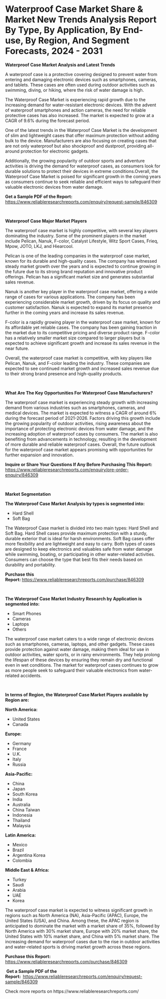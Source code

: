 <p><h1>Waterproof Case Market Share & Market New Trends Analysis Report By Type, By Application, By End-use, By Region, And Segment Forecasts, 2024 - 2031</h1></p><p><strong>Waterproof Case Market Analysis and Latest Trends</strong></p>
<p><p>A waterproof case is a protective covering designed to prevent water from entering and damaging electronic devices such as smartphones, cameras, and tablets. These cases are often used during outdoor activities such as swimming, diving, or hiking, where the risk of water damage is high.</p><p>The Waterproof Case Market is experiencing rapid growth due to the increasing demand for water-resistant electronic devices. With the advent of waterproof smartphones and action cameras, the need for reliable protective cases has also increased. The market is expected to grow at a CAGR of 9.6% during the forecast period.</p><p>One of the latest trends in the Waterproof Case Market is the development of slim and lightweight cases that offer maximum protection without adding bulk to the device. Manufacturers are also focusing on creating cases that are not only waterproof but also shockproof and dustproof, providing all-around protection for electronic gadgets.</p><p>Additionally, the growing popularity of outdoor sports and adventure activities is driving the demand for waterproof cases, as consumers look for durable solutions to protect their devices in extreme conditions.Overall, the Waterproof Case Market is poised for significant growth in the coming years as consumers continue to seek reliable and efficient ways to safeguard their valuable electronic devices from water damage.</p></p>
<p><strong>Get a Sample PDF of the Report:&nbsp;</strong> <a href="https://www.reliableresearchreports.com/enquiry/request-sample/846309">https://www.reliableresearchreports.com/enquiry/request-sample/846309</a></p>
<p>&nbsp;</p>
<p><strong>Waterproof Case Major Market Players</strong></p>
<p><p>The waterproof case market is highly competitive, with several key players dominating the industry. Some of the prominent players in the market include Pelican, Nanuk, F-color, Catalyst Lifestyle, Witz Sport Cases, Frieq, Mpow, JOTO, LKJ, and Hiearcool. </p><p>Pelican is one of the leading companies in the waterproof case market, known for its durable and high-quality cases. The company has witnessed steady market growth over the years and is expected to continue growing in the future due to its strong brand reputation and innovative product offerings. Pelican has a significant market size and generates substantial sales revenue.</p><p>Nanuk is another key player in the waterproof case market, offering a wide range of cases for various applications. The company has been experiencing considerable market growth, driven by its focus on quality and customer satisfaction. Nanuk is expected to expand its market presence further in the coming years and increase its sales revenue.</p><p>F-color is a rapidly growing player in the waterproof case market, known for its affordable yet reliable cases. The company has been gaining traction in the market due to its competitive pricing and diverse product range. F-color has a relatively smaller market size compared to larger players but is expected to achieve significant growth and increase its sales revenue in the near future.</p><p>Overall, the waterproof case market is competitive, with key players like Pelican, Nanuk, and F-color leading the industry. These companies are expected to see continued market growth and increased sales revenue due to their strong brand presence and high-quality products.</p></p>
<p>&nbsp;</p>
<p><strong>What Are The Key Opportunities For Waterproof Case Manufacturers?</strong></p>
<p><p>The waterproof case market is experiencing steady growth with increasing demand from various industries such as smartphones, cameras, and medical devices. The market is expected to witness a CAGR of around 6% during the forecast period of 2021-2026. Factors driving this growth include the growing popularity of outdoor activities, rising awareness about the importance of protecting electronic devices from water damage, and the increasing adoption of waterproof cases by consumers. The market is also benefiting from advancements in technology, resulting in the development of more durable and reliable waterproof cases. Overall, the future outlook for the waterproof case market appears promising with opportunities for further expansion and innovation.</p></p>
<p><strong>Inquire or Share Your Questions If Any Before Purchasing This Report:</strong> <a href="https://www.reliableresearchreports.com/enquiry/pre-order-enquiry/846309">https://www.reliableresearchreports.com/enquiry/pre-order-enquiry/846309</a></p>
<p>&nbsp;</p>
<p><strong>Market Segmentation</strong></p>
<p><strong>The Waterproof Case Market Analysis by types is segmented into:</strong></p>
<p><ul><li>Hard Shell</li><li>Soft Bag</li></ul></p>
<p><p>The Waterproof Case market is divided into two main types: Hard Shell and Soft Bag. Hard Shell cases provide maximum protection with a sturdy, durable exterior that is ideal for harsh environments. Soft Bag cases offer more flexibility and are lightweight and easy to carry. Both types of cases are designed to keep electronics and valuables safe from water damage while swimming, boating, or participating in other water-related activities. Consumers can choose the type that best fits their needs based on durability and portability.</p></p>
<p><strong>Purchase this Report:&nbsp;</strong><a href="https://www.reliableresearchreports.com/purchase/846309">https://www.reliableresearchreports.com/purchase/846309</a></p>
<p>&nbsp;</p>
<p><strong>The Waterproof Case Market Industry Research by Application is segmented into:</strong></p>
<p><ul><li>Smart Phones</li><li>Cameras</li><li>Laptops</li><li>Others</li></ul></p>
<p><p>The waterproof case market caters to a wide range of electronic devices such as smartphones, cameras, laptops, and other gadgets. These cases provide protection against water damage, making them ideal for use in outdoor activities, water sports, or in rainy environments. They help prolong the lifespan of these devices by ensuring they remain dry and functional even in wet conditions. The market for waterproof cases continues to grow as more people seek to safeguard their valuable electronics from water-related accidents.</p></p>
<p>&nbsp;</p>
<p><strong>In terms of Region, the Waterproof Case Market Players available by Region are:</strong></p>
<p>
    <p> <strong> North America: </strong>
        <ul>
            <li>United States</li>
            <li>Canada</li>
        </ul>
        </p> 
    <p> <strong> Europe: </strong>
        <ul>
            <li>Germany</li>
            <li>France</li>
            <li>U.K.</li>
            <li>Italy</li>
            <li>Russia</li>
        </ul>
        </p> 
    <p> <strong> Asia-Pacific: </strong>
        <ul>
            <li>China</li>
            <li>Japan</li>
            <li>South Korea</li>
            <li>India</li>
            <li>Australia</li>
            <li>China Taiwan</li>
            <li>Indonesia</li>
            <li>Thailand</li>
            <li>Malaysia</li>
        </ul>
        </p> 
    <p> <strong> Latin America: </strong>
        <ul>
            <li>Mexico</li>
            <li>Brazil</li>
            <li>Argentina Korea</li>
            <li>Colombia</li>
        </ul>
        </p> 
    <p> <strong> Middle East & Africa: </strong>
        <ul>
            <li>Turkey</li>
            <li>Saudi</li>
            <li>Arabia</li>
            <li>UAE</li>
            <li>Korea</li>
        </ul>
    </p>
    </p>
<p><p>The waterproof case market is expected to witness significant growth in regions such as North America (NA), Asia-Pacific (APAC), Europe, the United States (USA), and China. Among these, the APAC region is anticipated to dominate the market with a market share of 35%, followed by North America with 30% market share, Europe with 20% market share, the United States with 10% market share, and China with 5% market share. The increasing demand for waterproof cases due to the rise in outdoor activities and water-related sports is driving market growth across these regions.</p></p>
<p><strong>Purchase this Report: </strong><a href="https://www.reliableresearchreports.com/purchase/846309">https://www.reliableresearchreports.com/purchase/846309</a></p>
<p>&nbsp;<strong>Get a Sample PDF of the Report:&nbsp;&nbsp;</strong><a href="https://www.reliableresearchreports.com/enquiry/request-sample/846309">https://www.reliableresearchreports.com/enquiry/request-sample/846309</a></p>
<p><strong></strong></p>
<p>Check more reports on https://www.reliableresearchreports.com/</p>